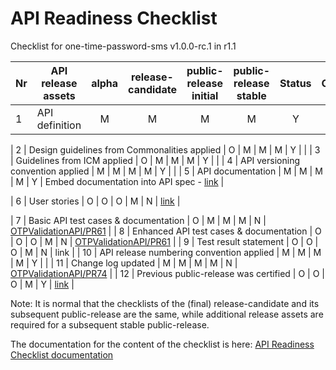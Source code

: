 # API Readiness Checklist

Checklist for one-time-password-sms v1.0.0-rc.1 in r1.1


| Nr | API release assets  | alpha | release-candidate |  public-release<br>initial | public-release<br> stable | Status | Comments |
|----|----------------------------------------------|:-----:|:-----------------:|:-------:|:------:|:----:|:----:|
|  1 | API definition                               |   M   |         M         |    M    |    M   |   Y   | [link](/code/API_definitions/one-time-password-sms.yaml) |

|  2 | Design guidelines from Commonalities applied |   O   |         M         |    M    |    M   |  Y    |      |
|  3 | Guidelines from ICM applied                  |   O   |         M         |    M    |    M   |   Y   |      |
|  4 | API versioning convention applied            |   M   |         M         |    M    |    M   |   Y   |      |
|  5 | API documentation                            |   M   |         M         |    M    |    M   |   Y   | Embed documentation into API spec - [link](/code/API_definitions/one-time-password-sms.yaml)  |

|  6 | User stories                                 |   O   |         O         |    O    |    M   |   N   | [link](/documentation/API_documentation/OTPValidationAPI_User_Story.md) |

|  7 | Basic API test cases & documentation         |   O   |         M         |    M    |    M   |   N   | [OTPValidationAPI/PR61](https://github.com/camaraproject/OTPvalidationAPI/pull/61) |
|  8 | Enhanced API test cases & documentation      |   O   |         O         |    O    |    M   |   N   | [OTPValidationAPI/PR61](https://github.com/camaraproject/OTPvalidationAPI/pull/61) |
|  9 | Test result statement                        |   O   |         O         |    O    |    M   |   N   | link |
| 10 | API release numbering convention applied     |   M   |         M         |    M    |    M   |   Y   |      |
| 11 | Change log updated                           |   M   |         M         |    M    |    M   |   N   | [OTPValidationAPI/PR74](https://github.com/camaraproject/OTPvalidationAPI/pull/14) |
| 12 | Previous public-release was certified        |   O   |         O         |    O    |    M   |   Y   |  [link](https://www.open-gateway.com/operators-map)    |




Note: It is normal that the checklists of the (final) release-candidate and its subsequent public-release are the same, while additional release assets are required for a subsequent stable public-release.

The documentation for the content of the checklist is here: [API Readiness Checklist documentation](https://wiki.camaraproject.org/x/AgAVAQ#APIReleaseProcess-APIreadinesschecklist)